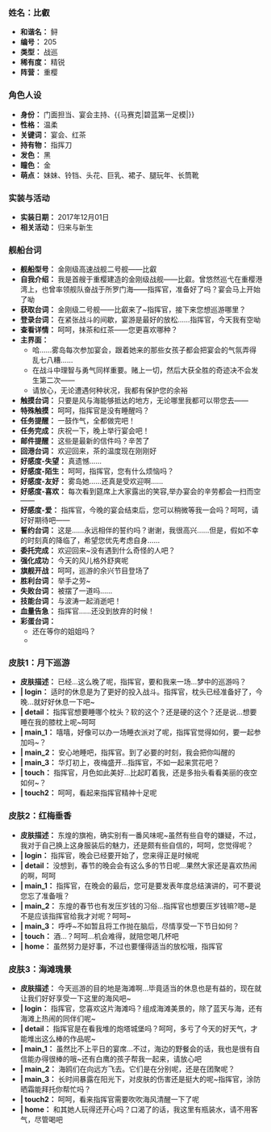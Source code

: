 ### 姓名：比叡
* **和谐名：** 鲟
* **编号：** 205
* **类型：** 战巡
* **稀有度：** 精锐
* **阵营：** 重樱


### 角色人设
* **身份：** 门面担当、宴会主持、{{马赛克|碧蓝第一足模|}}
* **性格：** 温柔
* **关键词：** 宴会、红茶
* **持有物：** 指挥刀
* **发色：** 黑
* **瞳色：** 金
* **萌点：** 妹妹、铃铛、头花、巨乳、裙子、腿玩年、长筒靴


### 实装与活动
* **实装日期：** 2017年12月01日
* **相关活动：** 归来与新生


### 舰船台词
* **舰船型号：** 金刚级高速战舰二号舰——比叡
* **自我介绍：** 我是首艘于重樱建造的金刚级战舰——比叡。曾悠然巡弋在重樱港湾上，也曾率领舰队奋战于所罗门海——指挥官，准备好了吗？宴会马上开始了呦
* **获取台词：** 金刚级二号舰——比叡来了~指挥官，接下来您想巡游哪里？
* **登录台词：** 在紧张战斗的间歇，宴游是最好的放松……指挥官，今天我有空呦
* **查看详情：** 呵呵，抹茶和红茶——您更喜欢哪种？
* **主界面：**
  * 哈……雾岛每次参加宴会，跟着她来的那些女孩子都会把宴会的气氛弄得乱七八糟……
  * 在战斗中理智与勇气同样重要。赌上一切，然后大获全胜的奇迹决不会发生第二次——
  * 请放心，无论遭遇何种状况，我都有保护您的余裕
* **触摸台词：** 只要是风与海能够抵达的地方，无论哪里我都可以带您去——
* **特殊触摸：** 呵呵，指挥官是没有睡醒吗？
* **任务提醒：** 一鼓作气，全都做完吧！
* **任务完成：** 庆祝一下，晚上举行宴会吧！
* **邮件提醒：** 这些是最新的信件吗？辛苦了
* **回港台词：** 欢迎回来，茶的温度现在刚刚好
* **好感度-失望：** 真遗憾……
* **好感度-陌生：** 呵呵，指挥官，您有什么烦恼吗？
* **好感度-友好：** 雾岛她……还真是受欢迎啊……
* **好感度-喜欢：** 每次看到筵席上大家露出的笑容,举办宴会的辛劳都会一扫而空——
* **好感度-爱：** 指挥官，今晚的宴会结束后，您可以稍微等我一会吗？呵呵，请好好期待吧——
* **誓约台词：** 这是……永远相伴的誓约吗？谢谢，我很高兴……但是，假如不幸的时刻真的降临了，希望您优先考虑自身……
* **委托完成：** 欢迎回来~没有遇到什么奇怪的人吧？
* **强化成功：** 今天的风儿格外舒爽呢
* **旗舰开战：** 呵呵，巡游的余兴节目登场了
* **胜利台词：** 举手之劳~
* **失败台词：** 被摆了一道吗……
* **技能台词：** 与波涛一起消逝吧！
* **血量告急：** 指挥官……还没到放弃的时候！
* **彩蛋台词：**
  * 还在等你的姐姐吗？
  * 


### 皮肤1：月下巡游
* **皮肤描述：** 已经…这么晚了呢，指挥官，要和我来一场…梦中的巡游吗？
* **| login：** 适时的休息是为了更好的投入战斗。指挥官，枕头已经准备好了，今晚…就好好休息一下吧~
* **| detail：** 指挥官想要睡哪个枕头？软的这个？还是硬的这个？还是说…想要睡在我的膝枕上呢~呵呵
* **| main_1：** 嘻嘻，好像可以办一场睡衣派对了呢，指挥官觉得如何，要一起参加吗~？
* **| main_2：** 安心地睡吧，指挥官。到了必要的时刻，我会把你叫醒的
* **| main_3：** 华灯初上，夜梅盛开…指挥官，不如一起来赏花吧？
* **| touch：** 指挥官，月色如此美好…比起盯着我，还是多抬头看看美丽的夜空如何~？
* **| touch2：** 呵呵，看起来指挥官精神十足呢


### 皮肤2：红梅垂香
* **皮肤描述：** 东煌的旗袍，确实别有一番风味呢~虽然有些自夸的嫌疑，不过，我对于自己换上这身服装后的魅力，还是颇有些自信的，呵呵，您觉得呢？
* **| login：** 指挥官，晚会已经要开始了，您来得正是时候呢
* **| detail：** 没想到，春节的晚会会有这么多的节日呢…果然大家还是喜欢热闹的啊，呵呵
* **| main_1：** 指挥官，在晚会的最后，您可是要发表年度总结演讲的，可不要说您忘了准备哦？
* **| main_2：** 东煌的春节也有发压岁钱的习俗…指挥官也想要压岁钱嘛?嗯~是不是应该指挥官给我才对呢？呵呵~
* **| main_3：** 呼呼~不如暂且将工作抛在脑后，尽情享受一下节日如何？
* **| touch：** 酒…？呵呵…机会难得，就陪您喝几杯吧
* **| home：** 虽然努力是好事，不过也要懂得适当的放松哦，指挥官


### 皮肤3：海滩瑰景
* **皮肤描述：** 今天巡游的目的地是海滩啊…毕竟适当的休息也是有益的，现在就让我们好好享受一下这里的海风吧~
* **| login：** 指挥官，您喜欢这片海滩吗？组成海滩美景的，除了蓝天与海，还有海滩上热闹的同伴们呢~
* **| detail：** 指挥官是在看我堆的炮塔城堡吗？呵呵，多亏了今天的好天气，才能堆出这么棒的作品呢~
* **| main_1：** 虽然比不上平日的宴席…不过，海边的野餐会的话，我也是很有自信能办得很棒的哦~还有白鹰的孩子帮我一起来，请放心吧
* **| main_2：** 海鸥们在向远方飞去。它们是在分别呢，还是在团聚呢？
* **| main_3：** 长时间暴露在阳光下，对皮肤的伤害还是挺大的呢~指挥官，涂防晒霜能拜托你帮忙吗？
* **| touch2：** 呵呵，看来指挥官需要吹吹海风清醒一下了呢
* **| home：** 和其她人玩得还开心吗？口渴了的话，我这里有瓶装水，请不用客气，尽管喝吧
